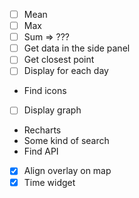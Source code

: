 - [ ] Mean
- [ ] Max
- [ ] Sum => ???
- [ ] Get data in the side panel
- [ ] Get closest point
- [ ] Display for each day
- Find icons
- [ ] Display graph
- Recharts
- Some kind of search
- Find API

- [x] Align overlay on map
- [x] Time widget
